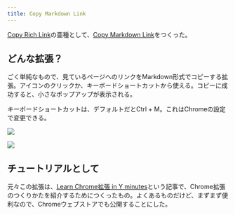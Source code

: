 ```yaml
---
title: Copy Markdown Link
---
```

[Copy Rich Link](https://chrome.google.com/webstore/detail/copy-rich-link/hikiamlgpdcabppakpmemaofmkgknpea)の亜種として、[Copy Markdown Link](https://chrome.google.com/webstore/detail/copy-markdown-link/gkceaaphhbeanfciglgpffnncfpipjpa)をつくった。

どんな拡張？
------

ごく単純なもので、見ているページへのリンクをMarkdown形式でコピーする拡張。アイコンのクリックか、キーボードショートカットから使える。コピーに成功すると、小さなポップアップが表示される。

キーボードショートカットは、デフォルトだとCtrl + M。これはChromeの設定で変更できる。

![](https://lh3.googleusercontent.com/XVlK7cCtWbyiE8x2HGZBUk3kXKS03eg6xSaU4GdUqw_5glYtK0DW4neuniYlFiIIhKGTmXfXvSA4wFriIgjeJOf9gHwrP--y0UlefUAxWpNnRAudh8VkSROoHkCZUIaFzeVAKBVhnW4uoYZjuLXvrw)

![](https://lh5.googleusercontent.com/tzjLrnoowG96fRKEIAPDmZO_t2ylxDOlMTe3yU7V7Wg0Ji6QVMAXx8DSRNIlGr7l_j25sGJaXPEkVqIjqrXqFXvQQ6ScXiR68SszDS_gpwc8JhZ8FwbvJ3pg2QpAUvc2VRdoK5xC7_HW4hGbwoikVg)

チュートリアルとして
----------

元々この拡張は、[Learn Chrome拡張 in Y minutes](https://r7kamura.com/articles/2022-05-18-learn-chrome-extention-in-y-minutes)という記事で、Chrome拡張のつくりかたを紹介するためにつくったもの。よくあるものだけど、まずまず便利なので、Chromeウェブストアでも公開することにした。
